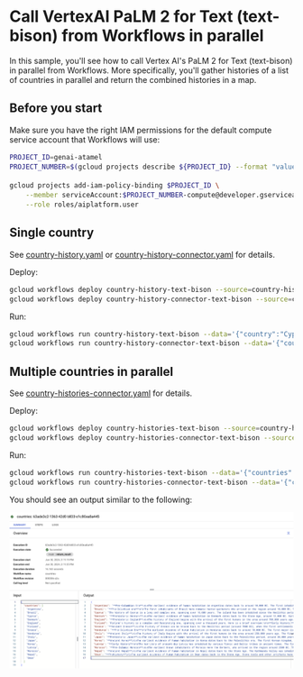 # Call VertexAI PaLM 2 for Text (text-bison) from Workflows in parallel

In this sample, you'll see how to call Vertex AI's PaLM 2 for Text (text-bison)
in parallel from Workflows. More specifically, you'll gather histories of
a list of countries in parallel and return the combined histories in a map.

## Before you start

Make sure you have the right IAM permissions for the default compute service
account that Workflows will use:

```sh
PROJECT_ID=genai-atamel
PROJECT_NUMBER=$(gcloud projects describe ${PROJECT_ID} --format "value(projectNumber)")

gcloud projects add-iam-policy-binding $PROJECT_ID \
    --member serviceAccount:$PROJECT_NUMBER-compute@developer.gserviceaccount.com \
    --role roles/aiplatform.user
```

## Single country

See [country-history.yaml](./country-history.yaml) or
[country-history-connector.yaml](./country-history-connector.yaml) for details.

Deploy:

```sh
gcloud workflows deploy country-history-text-bison --source=country-history.yaml
gcloud workflows deploy country-history-connector-text-bison --source=country-history-connector.yaml
```

Run:

```sh
gcloud workflows run country-history-text-bison --data='{"country":"Cyprus"}'
gcloud workflows run country-history-connector-text-bison --data='{"country":"Cyprus"}'
```

## Multiple countries in parallel

See [country-histories-connector.yaml](./country-histories-connector.yaml) for details.

Deploy:

```sh
gcloud workflows deploy country-histories-text-bison --source=country-histories.yaml
gcloud workflows deploy country-histories-connector-text-bison --source=country-histories-connector.yaml
```

Run:

```sh
gcloud workflows run country-histories-text-bison --data='{"countries":["Argentina", "Brazil", "Cyprus", "Denmark", "England","Finland", "Greece", "Honduras", "Italy", "Japan", "Korea","Latvia", "Morocco", "Nepal", "Oman"]}'
gcloud workflows run country-histories-connector-text-bison --data='{"countries":["Argentina", "Brazil", "Cyprus", "Denmark", "England","Finland", "Greece", "Honduras", "Italy", "Japan", "Korea","Latvia", "Morocco", "Nepal", "Oman"]}'
```

You should see an output similar to the following:

![execution output](./execution-output.png)
